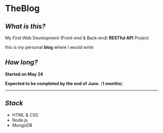 # TheBlog
## *What is this?*

My First Web Development (Front-end & Back-end) **RESTful API** Project

this is my personal **blog** where I would write

## *How long?*  
 **Started on May 24**
 
 **Expected to be completed by the end of June.**
 (**1 months**)

---

## *Stack*

- HTML & CSS
- Node.js
- MongoDB
